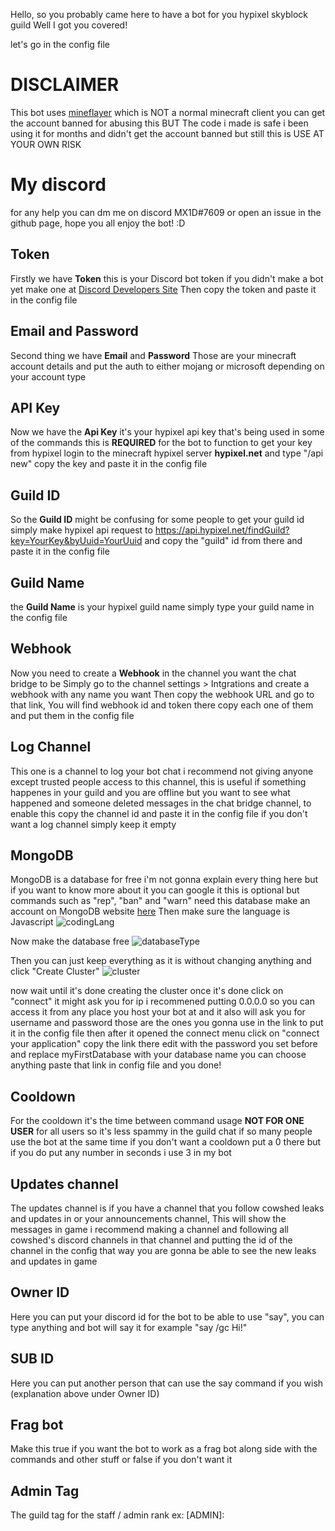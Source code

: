 Hello, so you probably came here to have a bot for you hypixel skyblock guild
Well I got you covered!

let's go in the config file

# DISCLAIMER

This bot uses [mineflayer](https://www.npmjs.com/package/mineflayer) which is NOT a normal minecraft client you can get the account banned for abusing this BUT The code i made is safe i been using it for months and didn't get the account banned but still this is USE AT YOUR OWN RISK

# My discord

for any help you can dm me on discord MX1D#7609 or open an issue in the github page, hope you all enjoy the bot! :D

## Token

Firstly we have **Token** this is your Discord bot token
if you didn't make a bot yet make one at [Discord Developers Site](https://discord.com/developers/applications)
Then copy the token and paste it in the config file

## Email and Password

Second thing we have **Email** and **Password** Those are your minecraft account details and put the auth to either mojang or microsoft depending on your account type

## API Key

Now we have the **Api Key** it's your hypixel api key that's being used in some of the commands this is **REQUIRED** for the bot to function to get your key from hypixel login to the minecraft hypixel server **hypixel.net** and type "/api new" copy the key and paste it in the config file

## Guild ID

So the **Guild ID** might be confusing for some people to get your guild id simply make hypixel api request to https://api.hypixel.net/findGuild?key=YourKey&byUuid=YourUuid and copy the "guild" id from there and paste it in the config file

## Guild Name

the **Guild Name** is your hypixel guild name simply type your guild name in the config file

## Webhook

Now you need to create a **Webhook** in the channel you want the chat bridge to be
Simply go to the channel settings > Intgrations and create a webhook with any name you want
Then copy the webhook URL and go to that link, You will find webhook id and token there
copy each one of them and put them in the config file

## Log Channel

This one is a channel to log your bot chat i recommend not giving anyone except trusted people access to this channel,
this is useful if something happenes in your guild and you are offline but you want to see what happened and someone deleted messages in the chat bridge channel,
to enable this copy the channel id and paste it in the config file
if you don't want a log channel simply keep it empty

## MongoDB

MongoDB is a database for free i'm not gonna explain every thing here but if you want to know more about it you can google it
this is optional but commands such as "rep", "ban" and "warn" need this database
make an account on MongoDB website [here](https://account.mongodb.com/account/register)
Then make sure the language is Javascript ![codingLang](https://cdn.discordapp.com/attachments/850843468938870824/924314504647569488/unknown.png)

Now make the database free ![databaseType](https://cdn.discordapp.com/attachments/850843468938870824/924314915941003324/unknown.png)

Then you can just keep everything as it is without changing anything and click "Create Cluster" ![cluster](https://cdn.discordapp.com/attachments/850843468938870824/924315170346516510/unknown.png)

now wait until it's done creating the cluster
once it's done click on "connect" it might ask you for ip i recommened putting 0.0.0.0 so you can access it from any place you host your bot at
and it also will ask you for username and password those are the ones you gonna use in the link to put it in the config file
then after it opened the connect menu click on "connect your application" copy the link there
edit <password> with the password you set before and replace myFirstDatabase with your database name you can choose anything
paste that link in config file and you done!

## Cooldown

For the cooldown it's the time between command usage **NOT FOR ONE USER** for all users so it's less spammy in the guild chat if so many people use the bot at the same time if you don't want a cooldown put a 0 there but if you do put any number in seconds i use 3 in my bot

## Updates channel

The updates channel is if you have a channel that you follow cowshed leaks and updates in
or your announcements channel, This will show the messages in game i recommend making a channel and following all cowshed's discord channels in that channel and putting the id of the channel in the config
that way you are gonna be able to see the new leaks and updates in game

## Owner ID

Here you can put your discord id for the bot to be able to use "say",
you can type anything and bot will say it for example "say /gc Hi!"

## SUB ID
  Here you can put another person that can use the say command if you wish (explanation above under Owner ID)
## Frag bot

Make this true if you want the bot to work as a frag bot along side with the commands and other stuff or false if you don't want it

## Admin Tag

The guild tag for the staff / admin rank ex: [ADMIN]:
